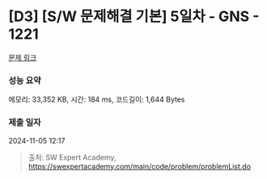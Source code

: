 # [D3] [S/W 문제해결 기본] 5일차 - GNS - 1221 

[문제 링크](https://swexpertacademy.com/main/code/problem/problemDetail.do?contestProbId=AV14jJh6ACYCFAYD) 

### 성능 요약

메모리: 33,352 KB, 시간: 184 ms, 코드길이: 1,644 Bytes

### 제출 일자

2024-11-05 12:17



> 출처: SW Expert Academy, https://swexpertacademy.com/main/code/problem/problemList.do